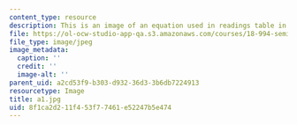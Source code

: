 ```yaml
---
content_type: resource
description: This is an image of an equation used in readings table in 11th row.
file: https://ol-ocw-studio-app-qa.s3.amazonaws.com/courses/18-994-seminar-in-geometry-fall-2004/8f1ca2d211f453f77461e52247b5e474_a1.jpg
file_type: image/jpeg
image_metadata:
  caption: ''
  credit: ''
  image-alt: ''
parent_uid: a2cd53f9-b303-d932-36d3-3b6db7224913
resourcetype: Image
title: a1.jpg
uid: 8f1ca2d2-11f4-53f7-7461-e52247b5e474
---
```

